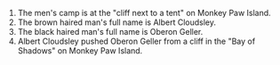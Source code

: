 1) The men's camp is at the "cliff next to a tent" on Monkey Paw Island.
2) The brown haired man's full name is Albert Cloudsley.
3) The black haired man's full name is Oberon Geller.
4) Albert Cloudsley pushed Oberon Geller from a cliff in the "Bay of Shadows" on Monkey Paw Island.